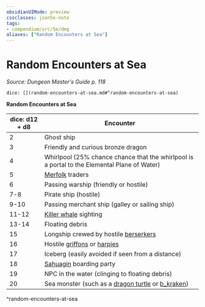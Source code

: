 ```yaml
---
obsidianUIMode: preview
cssclasses: json5e-note
tags:
- compendium/src/5e/dmg
aliases: ["Random Encounters at Sea"]
---
```

# Random Encounters at Sea
*Source: Dungeon Master's Guide p. 118* 

`dice: [](random-encounters-at-sea.md#^random-encounters-at-sea)`

**Random Encounters at Sea**

| dice: d12 + d8 | Encounter |
|----------------|-----------|
| 2 | Ghost ship |
| 3 | Friendly and curious bronze dragon |
| 4 | Whirlpool (25% chance chance that the whirlpool is a portal to the Elemental Plane of Water) |
| 5 | [Merfolk](b_merfolk.md) traders |
| 6 | Passing warship (friendly or hostile) |
| 7-8 | Pirate ship (hostile) |
| 9-10 | Passing merchant ship (galley or sailing ship) |
| 11-12 | [Killer whale](b_killer-whale.md) sighting |
| 13-14 | Floating debris |
| 15 | Longship crewed by hostile [berserkers](b_berserker.md) |
| 16 | Hostile [griffons](b_griffon.md) or [harpies](b_harpy.md) |
| 17 | Iceberg (easily avoided if seen from a distance) |
| 18 | [Sahuagin](b_sahuagin.md) boarding party |
| 19 | NPC in the water (clinging to floating debris) |
| 20 | Sea monster (such as a [dragon turtle](b_dragon-turtle.md) or [b_kraken](2.%20GM%20Tools/5eTools%20Compendium%20&%20Rules/z_compendium/bestiary/monstrosity/b_kraken.md)) |
^random-encounters-at-sea